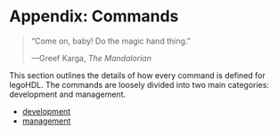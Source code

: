 # Appendix: Commands

> “Come on, baby! Do the magic hand thing.” 
>
> —Greef Karga, _The Mandalorian_

<!-- Alternate quote: “Now I am the ruler of all the ocean! The waves obey my every whim!” -Ursula, The Little Mermaid -->

This section outlines the details of how every command is defined for legoHDL. The commands are loosely divided into two main categories: development and management.

- [development](./commands/development.md)
- [management](./commands/management.md)